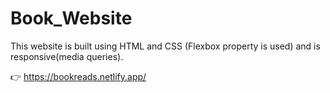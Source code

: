 # Book_Website

This website is built using HTML and CSS (Flexbox property is used) and is responsive(media queries).

👉 https://bookreads.netlify.app/
